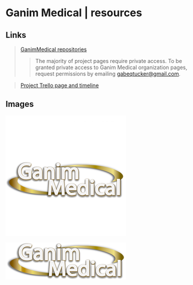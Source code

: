 # Ganim Medical | resources

## Links

> [GanimMedical repositories](https://github.com/orgs/GanimMedical/repositories)
>> The majority of project pages require private access.  To be granted private access to Ganim Medical organization pages, request permissions by emailing [gabeqtucker@gmail.com](mailto:gabeqtucker@gmail.com).

> [Project Trello page and timeline]()

## Images

![](GanimLogoSquare.png)

![](GanimLogoLong.png)
